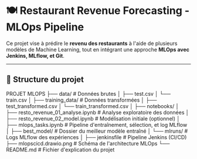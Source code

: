 # 🍽️ Restaurant Revenue Forecasting - MLOps Pipeline

Ce projet vise à prédire le **revenu des restaurants** à l'aide de plusieurs modèles de Machine Learning, tout en intégrant une approche **MLOps avec Jenkins, MLflow, et Git**.

---

## 📁 Structure du projet
PROJET MLOPS
├── data/ # Données brutes
│ ├── test.csv
│ └── train.csv
│
├── training_data/ # Données transformées
│ ├── test_transformed.csv
│ └── train_transformed.csv
│
├── notebooks/
│ ├── resto_revenue_01_analyse.ipynb # Analyse exploratoire des données
│ ├── resto_revenue_02_model.ipynb # Modélisation initiale (optionnel)
│ ├── mlops_tasks.ipynb # Pipeline d'entraînement, sélection, et log MLflow
│ ├── best_model/ # Dossier du meilleur modèle entraîné
│ └── mlruns/ # Logs MLflow des expériences
│
├── jenkinsfile # Pipeline Jenkins (CI/CD)
├── mlopscicd.drawio.png # Schéma de l'architecture MLOps
└── README.md # Fichier d'explication du projet
